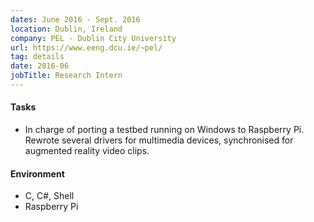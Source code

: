 ```yaml
---
dates: June 2016 - Sept. 2016
location: Dublin, Ireland
company: PEL - Dublin City University
url: https://www.eeng.dcu.ie/~pel/
tag: details
date: 2016-06
jobTitle: Research Intern
---
```

#### Tasks
- In charge of porting a testbed running on Windows to Raspberry Pi. Rewrote several drivers for multimedia devices, synchronised for augmented reality video clips. 

#### Environment
- C, C#, Shell
- Raspberry Pi